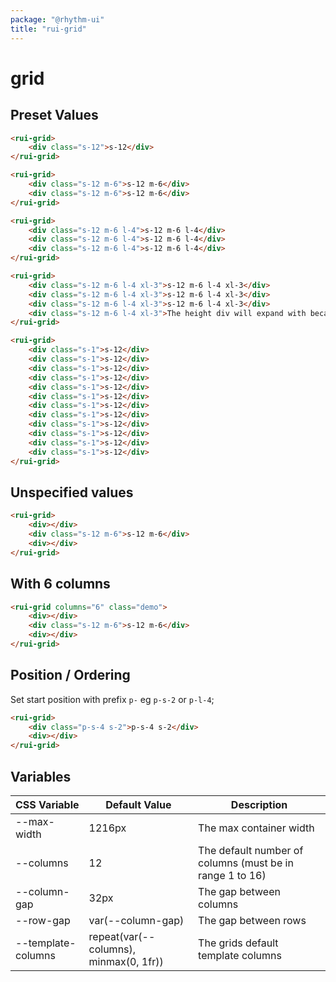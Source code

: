 ```yaml
---
package: "@rhythm-ui"
title: "rui-grid"
---
```


# grid

## Preset Values

<div class="demo-grid">

```html preview
<rui-grid>
	<div class="s-12">s-12</div>
</rui-grid>

<rui-grid>
	<div class="s-12 m-6">s-12 m-6</div>
	<div class="s-12 m-6">s-12 m-6</div>
</rui-grid>

<rui-grid>
	<div class="s-12 m-6 l-4">s-12 m-6 l-4</div>
	<div class="s-12 m-6 l-4">s-12 m-6 l-4</div>
	<div class="s-12 m-6 l-4">s-12 m-6 l-4</div>
</rui-grid>

<rui-grid>
	<div class="s-12 m-6 l-4 xl-3">s-12 m-6 l-4 xl-3</div>
	<div class="s-12 m-6 l-4 xl-3">s-12 m-6 l-4 xl-3</div>
	<div class="s-12 m-6 l-4 xl-3">s-12 m-6 l-4 xl-3</div>
	<div class="s-12 m-6 l-4 xl-3">The height div will expand with because it has a lot of content inside of it.</div>
</rui-grid>

<rui-grid>
	<div class="s-1">s-12</div>
	<div class="s-1">s-12</div>
	<div class="s-1">s-12</div>
	<div class="s-1">s-12</div>
	<div class="s-1">s-12</div>
	<div class="s-1">s-12</div>
	<div class="s-1">s-12</div>
	<div class="s-1">s-12</div>
	<div class="s-1">s-12</div>
	<div class="s-1">s-12</div>
	<div class="s-1">s-12</div>
	<div class="s-1">s-12</div>
</rui-grid>
```

## Unspecified values

```html preview
<rui-grid>
	<div></div>
	<div class="s-12 m-6">s-12 m-6</div>
	<div></div>
</rui-grid>
```

## With 6 columns

```html preview
<rui-grid columns="6" class="demo">
	<div></div>
	<div class="s-12 m-6">s-12 m-6</div>
	<div></div>
</rui-grid>
```

## Position / Ordering

Set start position with prefix `p-` eg `p-s-2` or `p-l-4`;

```html preview
<rui-grid>
	<div class="p-s-4 s-2">p-s-4 s-2</div>
	<div></div>
</rui-grid>
```

</div>

 ## Variables

| CSS Variable | Default Value | Description |
| --- | --- | --- |
| --max-width | 1216px | The max container width  | 
| --columns | 12 | The default number of columns (must be in range 1 to 16)  | 
| --column-gap | 32px | The gap between columns  | 
| --row-gap | var(--column-gap) | The gap between rows  | 
| --template-columns | repeat(var(--columns), minmax(0, 1fr)) | The grids default template columns  | 
